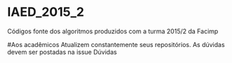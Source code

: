 # IAED_2015_2
Códigos fonte dos algoritmos produzidos com a turma 2015/2 da Facimp

#Aos acadêmicos
Atualizem constantemente seus repositórios.
As dúvidas devem ser postadas na issue Dúvidas
